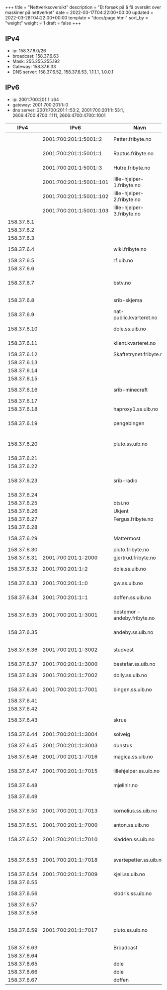 +++
title = "Nettverksoversikt"
description = "Et forsøk på å få oversikt over maskiner på nettverket"
date = 2022-03-17T04:22:00+00:00
updated = 2022-03-28T04:22:00+00:00
template = "docs/page.html"
sort_by = "weight"
weight = 1
draft = false
+++

## IPv4

- ip: 158.37.6.0/26
- broadcast: 158.37.6.63
- Mask: 255.255.255.192
- Gateway: 158.37.6.33
- DNS server: 158.37.6.52, 158.37.6.53, 1.1.1.1, 1.0.0.1

## IPv6

- ip: 2001:700:201:1::/64
- gateway: 2001:700:201:1::0
- dns server: 2001:700:201:1::53:2, 2001:700:201:1::53:1, 2606:4700:4700::1111,
  2606:4700:4700::1001

| IPv4        | IPv6                     | Navn                         | Interface    | Kommentar                              |
| ----------- | ------------------------ | ---------------------------- | ------------ | -------------------------------------- |
|             | 2001:700:201:1:5001::2   | Petter.fribyte.no            |              | Kubernetes server node                 |
|             | 2001:700:201:1:5001::1   | Raptus.fribyte.no            |              | Kubernetes server node                 |
|             | 2001:700:201:1:5001::3   | Hutre.fribyte.no             |              | Kubernetes server node                 |
|             | 2001:700:201:1:5001::101 | lille-hjelper-1.fribyte.no   |              | Kubernetes agent node                  |
|             | 2001:700:201:1:5001::102 | lille-hjelper-2.fribyte.no   |              | Kubernetes agent node                  |
|             | 2001:700:201:1:5001::103 | lille-hjelper-3.fribyte.no   |              | Kubernetes agent node                  |
| 158.37.6.1  |                          |                              |              | (ledig)                                |
| 158.37.6.2  |                          |                              |              | (ledig)                                |
| 158.37.6.3  |                          |                              |              | (ledig)                                |
| 158.37.6.4  |                          | wiki.fribyte.no              |              | Zola wiki (konrad)                     |
| 158.37.6.5  |                          | rf.uib.no                    |              | (kunde)                                |
| 158.37.6.6  |                          |                              |              | (ledig)                                |
| 158.37.6.7  |                          | bstv.no                      |              | Wordpress (kunde) (konrad)             |
| 158.37.6.8  |                          | srib-skjema                  |              | (kunde) (konrad)                       |
| 158.37.6.9  |                          | nat-public.kvarteret.no      | carp1        | Felles addresse                        |
| 158.37.6.10 |                          | dole.ss.uib.no               | carp1        | Felles addresse                        |
| 158.37.6.11 |                          | klient.kvarteret.no          | carp1        | Felles addresse                        |
| 158.37.6.12 |                          | Skaftetrynet.fribyte.no      |              | Proxmox node                           |
| 158.37.6.13 |                          |                              |              | (ledig)                                |
| 158.37.6.14 |                          |                              |              | (ledig)                                |
| 158.37.6.15 |                          |                              |              | (ledig)                                |
| 158.37.6.16 |                          | srib-minecraft               |              | (kunde) (konrad)                       |
| 158.37.6.17 |                          |                              |              | (ledig)                                |
| 158.37.6.18 |                          | haproxy1.ss.uib.no           |              | (dunstus)                              |
| 158.37.6.19 |                          | pengebingen                  |              | Docker-øko (intern) (konrad)           |
| 158.37.6.20 |                          | pluto.ss.uib.no              |              | Gammel webside server                  |
| 158.37.6.21 |                          |                              |              | (ledig)                                |
| 158.37.6.22 |                          |                              |              | (ledig)                                |
| 158.37.6.23 |                          | srib-radio                   |              | Docker-øko (kunde) (konrad)            |
| 158.37.6.24 |                          |                              |              | (ledig)                                |
| 158.37.6.25 |                          | btsi.no                      |              | (kunde)                                |
| 158.37.6.26 |                          | Ukjent                       |              | Ukjent                                 |
| 158.37.6.27 |                          | Fergus.fribyte.no            | eno4         | Proxmox node                           |
| 158.37.6.28 |                          |                              |              | (ledig)                                |
| 158.37.6.29 |                          | Mattermost                   |              | (intern) (konrad)                      |
| 158.37.6.30 |                          | pluto.fribyte.no             |              | Proxmox node                           |
| 158.37.6.31 | 2001:700:201:1::2000     | gjertrud.fribyte.no          | vmbr0        | Proxmox                                |
| 158.37.6.32 | 2001:700:201:1::2        | dole.ss.uib.no               | em1          | Brannmur + DHCP                        |
| 158.37.6.33 | 2001:700:201:1::0        | gw.ss.uib.no                 | carp1        | Felles addresse                        |
| 158.37.6.34 | 2001:700:201:1::1        | doffen.ss.uib.no             | em1          | Brannmur + DHCP                        |
| 158.37.6.35 | 2001:700:201:1::3001     | bestemor - andeby.fribyte.no | br0 (eth0)   | Tidligere ganeti host + landingsserver |
| 158.37.6.35 |                          | andeby.ss.uib.no             | br0:0 (eth0) | Peker mot bestemor                     |
| 158.37.6.36 | 2001:700:201:1::3002     | studvest                     | eth0         | Docker-øko, (kunde) (konrad)           |
| 158.37.6.37 | 2001:700:201:1::3000     | bestefar.ss.uib.no           | br0 (eth0)   |                                        |
| 158.37.6.39 | 2001:700:201:1::7002     | dolly.ss.uib.no              | eth0         | (tilsynelatende ikke i bruk)           |
| 158.37.6.40 | 2001:700:201:1::7001     | bingen.ss.uib.no             | eth0         | Backup maskin                          |
| 158.37.6.41 |                          |                              |              | (ledig)                                |
| 158.37.6.42 |                          |                              |              | (ledig)                                |
| 158.37.6.43 |                          | skrue                        |              | Backup maskin                          |
| 158.37.6.44 | 2001:700:201:1::3004     | solveig                      | eth0         | ganeti host master                     |
| 158.37.6.45 | 2001:700:201:1::3003     | dunstus                      | eth0         | ganeti host                            |
| 158.37.6.46 | 2001:700:201:1::7016     | magica.ss.uib.no             | eth0         | gammel intern server                   |
| 158.37.6.47 | 2001:700:201:1::7015     | lillehjelper.ss.uib.no       | eth0         | gammel IRC - Quassel                   |
| 158.37.6.48 |                          | mjøllnir.no                  |              | Mjøllnir Wordpress                     |
| 158.37.6.49 |                          |                              |              | (ledig)                                |
| 158.37.6.50 | 2001:700:201:1::7013     | kornelius.ss.uib.no          | eth0         | gammel overvåkning - Munin             |
| 158.37.6.51 | 2001:700:201:1::7000     | anton.ss.uib.no              | eth0         | gammel LDAP                            |
| 158.37.6.52 | 2001:700:201:1::7010     | kladden.ss.uib.no            | eth0         | DNS tjener (solveig) (master)          |
| 158.37.6.53 | 2001:700:201:1::7018     | svartepetter.ss.uib.no       | eth0         | DNS tjener (dunstus) (slave)           |
| 158.37.6.54 | 2001:700:201:1::7009     | kjell.ss.uib.no              | eth0         | (fergus)                               |
| 158.37.6.55 |                          |                              |              | (ledig)                                |
| 158.37.6.56 |                          | klodrik.ss.uib.no            | eth0         | LDAP server? (dunstus)                 |
| 158.37.6.57 |                          |                              |              | (ledig)                                |
| 158.37.6.58 |                          |                              |              | (ledig)                                |
| 158.37.6.59 | 2001:700:201:1::7017     | pluto.ss.uib.no              | eth0         | Diverse nettsider srib.no++ (solveig)  |
| 158.37.6.63 |                          | Broadcast                    | RESERVED     |                                        |
| 158.37.6.64 |                          |                              |              | (ledig)                                |
| 158.37.6.65 |                          | dole                         |              | Ekstern ip                             |
| 158.37.6.66 |                          | dole                         |              | Ekstern ip                             |
| 158.37.6.67 |                          | doffen                       |              | Ekstern ip                             |
